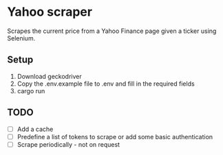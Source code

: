 # Yahoo scraper

Scrapes the current price from a Yahoo Finance page given a ticker using Selenium.

## Setup

1. Download geckodriver
2. Copy the .env.example file to .env and fill in the required fields
3. cargo run

## TODO

- [ ] Add a cache
- [ ] Predefine a list of tokens to scrape or add some basic authentication
- [ ] Scrape periodically - not on request
